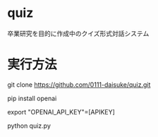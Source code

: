 # quiz
卒業研究を目的に作成中のクイズ形式対話システム

# 実行方法
git clone https://github.com/0111-daisuke/quiz.git

pip install openai

export "OPENAI_API_KEY"=[APIKEY]

python quiz.py